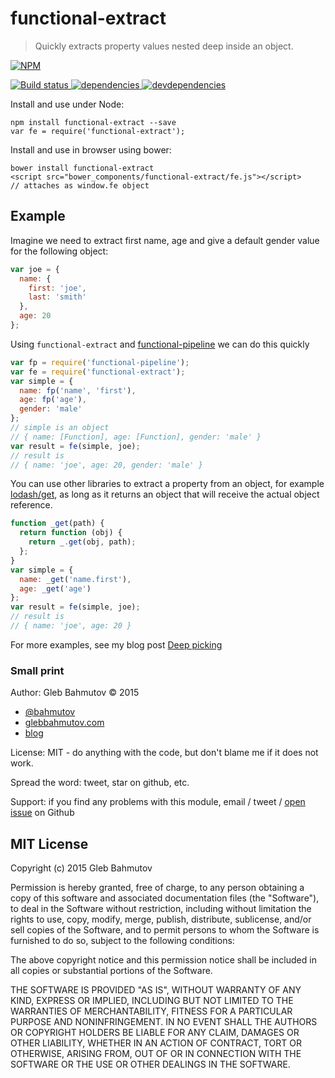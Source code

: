 # functional-extract

> Quickly extracts property values nested deep inside an object.

[![NPM][functional-extract-icon] ][functional-extract-url]

[![Build status][functional-extract-ci-image] ][functional-extract-ci-url]
[![dependencies][functional-extract-dependencies-image] ][functional-extract-dependencies-url]
[![devdependencies][functional-extract-devdependencies-image] ][functional-extract-devdependencies-url]

Install and use under Node:

```
npm install functional-extract --save
var fe = require('functional-extract');
```

Install and use in browser using bower:

```
bower install functional-extract
<script src="bower_components/functional-extract/fe.js"></script>
// attaches as window.fe object
```

## Example

Imagine we need to extract first name, age and give a default gender value for the following object:

```js
var joe = {
  name: {
    first: 'joe',
    last: 'smith'
  },
  age: 20
};
```

Using `functional-extract` and [functional-pipeline](https://github.com/bahmutov/functional-pipeline)
we can do this quickly 

```js
var fp = require('functional-pipeline');
var fe = require('functional-extract');
var simple = {
  name: fp('name', 'first'),
  age: fp('age'),
  gender: 'male'
};
// simple is an object
// { name: [Function], age: [Function], gender: 'male' }
var result = fe(simple, joe);
// result is
// { name: 'joe', age: 20, gender: 'male' }
```

You can use other libraries to extract a property from an object, for example [lodash/get][lodash/get],
as long as it returns an object that will receive the actual object reference.

```js
function _get(path) {
  return function (obj) {
    return _.get(obj, path);
  };
}
var simple = {
  name: _get('name.first'),
  age: _get('age')
};
var result = fe(simple, joe);
// result is
// { name: 'joe', age: 20 }
```

For more examples, see my blog post [Deep picking](http://glebbahmutov.com/blog/deep-picking/)

### Small print

Author: Gleb Bahmutov &copy; 2015

* [@bahmutov](https://twitter.com/bahmutov)
* [glebbahmutov.com](http://glebbahmutov.com)
* [blog](http://glebbahmutov.com/blog/)

License: MIT - do anything with the code, but don't blame me if it does not work.

Spread the word: tweet, star on github, etc.

Support: if you find any problems with this module, email / tweet /
[open issue](https://github.com/bahmutov/functional-extract/issues) on Github

## MIT License

Copyright (c) 2015 Gleb Bahmutov

Permission is hereby granted, free of charge, to any person
obtaining a copy of this software and associated documentation
files (the "Software"), to deal in the Software without
restriction, including without limitation the rights to use,
copy, modify, merge, publish, distribute, sublicense, and/or sell
copies of the Software, and to permit persons to whom the
Software is furnished to do so, subject to the following
conditions:

The above copyright notice and this permission notice shall be
included in all copies or substantial portions of the Software.

THE SOFTWARE IS PROVIDED "AS IS", WITHOUT WARRANTY OF ANY KIND,
EXPRESS OR IMPLIED, INCLUDING BUT NOT LIMITED TO THE WARRANTIES
OF MERCHANTABILITY, FITNESS FOR A PARTICULAR PURPOSE AND
NONINFRINGEMENT. IN NO EVENT SHALL THE AUTHORS OR COPYRIGHT
HOLDERS BE LIABLE FOR ANY CLAIM, DAMAGES OR OTHER LIABILITY,
WHETHER IN AN ACTION OF CONTRACT, TORT OR OTHERWISE, ARISING
FROM, OUT OF OR IN CONNECTION WITH THE SOFTWARE OR THE USE OR
OTHER DEALINGS IN THE SOFTWARE.

[functional-extract-icon]: https://nodei.co/npm/functional-extract.png?downloads=true
[functional-extract-url]: https://npmjs.org/package/functional-extract
[functional-extract-ci-image]: https://travis-ci.org/bahmutov/functional-extract.png?branch=master
[functional-extract-ci-url]: https://travis-ci.org/bahmutov/functional-extract
[functional-extract-dependencies-image]: https://david-dm.org/bahmutov/functional-extract.png
[functional-extract-dependencies-url]: https://david-dm.org/bahmutov/functional-extract
[functional-extract-devdependencies-image]: https://david-dm.org/bahmutov/functional-extract/dev-status.png
[functional-extract-devdependencies-url]: https://david-dm.org/bahmutov/functional-extract#info=devDependencies
[lodash/get]: https://lodash.com/docs#get
